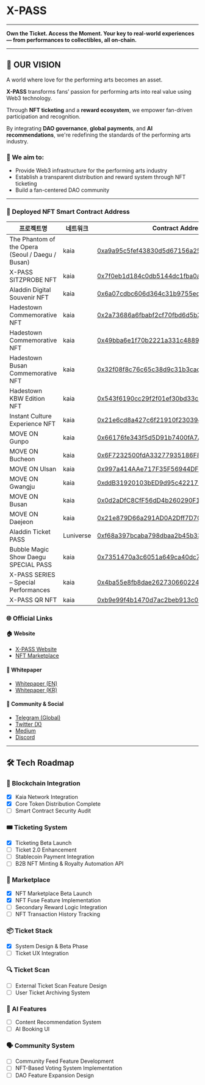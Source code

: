 # X-PASS

---

**Own the Ticket. Access the Moment.
Your key to real-world experiences — from performances to collectibles, all on-chain.**

---

## 

## 🔭 OUR VISION

A world where love for the performing arts becomes an asset.

**X-PASS** transforms fans’ passion for performing arts into real value using Web3 technology.

Through **NFT ticketing** and a **reward ecosystem**, we empower fan-driven participation and recognition.

By integrating **DAO governance**, **global payments**, and **AI recommendations**, we're redefining the standards of the performing arts industry.

### 🎯 We aim to:

- Provide Web3 infrastructure for the performing arts industry
- Establish a transparent distribution and reward system through NFT ticketing
- Build a fan-centered DAO community

---



### 🧾 Deployed NFT Smart Contract Address

| 프로젝트명                                       | 네트워크   | Contract Address                                                                 |
|------------------------------------------------|------------|----------------------------------------------------------------------------------|
| The Phantom of the Opera (Seoul / Daegu / Busan) | kaia       | [0xa9a95c5fef43830d5d67156a2582a2e793acb465](https://kaiascan.io/address/0xa9a95c5fef43830d5d67156a2582a2e793acb465?tabId=txList&page=1) |
| X-PASS SITZPROBE NFT                            | kaia       | [0x7f0eb1d184c0db5144dc1fba0a04eece9bb5098e](https://kaiascan.io/address/0x7f0eb1d184c0db5144dc1fba0a04eece9bb5098e?tabId=txList&page=1) |
| Aladdin Digital Souvenir NFT                    | kaia       | [0x6a07cdbc606d364c31b9755ec4d510a10d01d11c](https://kaiascan.io/address/0x6a07cdbc606d364c31b9755ec4d510a10d01d11c?tabId=txList&page=1) |
| Hadestown Commemorative NFT                     | kaia       | [0x2a73686a6fbabf2cf70fbd6d5b3c1603d3542a28](https://kaiascan.io/address/0x2a73686a6fbabf2cf70fbd6d5b3c1603d3542a28?tabId=txList&page=1) |
| Hadestown Commemorative NFT                     | kaia       | [0x49bba6e1f70b2221a331c4889eadb99eef98ac44](https://kaiascan.io/address/0x49bba6e1f70b2221a331c4889eadb99eef98ac44?tabId=txList&page=1) |
| Hadestown Busan Commemorative NFT              | kaia       | [0x32f08f8c76c65c38d9c31b3cacfb3fb474ef20db](https://kaiascan.io/address/0x32f08f8c76c65c38d9c31b3cacfb3fb474ef20db?tabId=txList&page=1) |
| Hadestown KBW Edition NFT                      | kaia       | [0x543f6190cc29f2f01ef30bd33c4fd4cdaaf4bcc9](https://kaiascan.io/address/0x543f6190cc29f2f01ef30bd33c4fd4cdaaf4bcc9?tabId=txList&page=1) |
| Instant Culture Experience NFT                  | kaia       | [0x21e6cd8a427c6f21910f2303947e30c6ab8dc795](https://kaiascan.io/address/0x21e6cd8a427c6f21910f2303947e30c6ab8dc795?tabId=txList&page=1) |
| MOVE ON Gunpo                                   | kaia       | [0x66176fe343f5d5D91b7400fA7AD091B7b9719199](https://kaiascan.io/address/0x66176fe343f5d5D91b7400fA7AD091B7b9719199?tabId=txList&page=1) |
| MOVE ON Bucheon                                 | kaia       | [0x6F7232500fdA33277935186F8Baf386827e76f24](https://kaiascan.io/address/0x6F7232500fdA33277935186F8Baf386827e76f24?tabId=txList&page=1) |
| MOVE ON Ulsan                                   | kaia       | [0x997a414AAe717F35F56944DFd037ed3c9a652437](https://kaiascan.io/address/0x997a414AAe717F35F56944DFd037ed3c9a652437?tabId=txList&page=1) |
| MOVE ON Gwangju                                 | kaia       | [0xddB31920103bED9d95c4221765610ce04fC8dffE](https://kaiascan.io/address/0xddB31920103bED9d95c4221765610ce04fC8dffE?tabId=txList&page=1) |
| MOVE ON Busan                                   | kaia       | [0x0d2aDfC8CfF56dD4b260290F18A41d1e85685212](https://kaiascan.io/address/0x0d2aDfC8CfF56dD4b260290F18A41d1e85685212?tabId=txList&page=1) |
| MOVE ON Daejeon                                 | kaia       | [0x21e879D66a291AD0A2Dff7D706E9D9c1164dCd36](https://kaiascan.io/address/0x21e879D66a291AD0A2Dff7D706E9D9c1164dCd36?tabId=txList&page=1) |
| Aladdin Ticket PASS                              | Luniverse  | [0xf68a397bcaba798dbaa2b45b3325469f4b2cce64](https://kaiascan.io/address/0xf68a397bcaba798dbaa2b45b3325469f4b2cce64?tabId=txList&page=1) |
| Bubble Magic Show Daegu SPECIAL PASS            | kaia       | [0x7351470a3c6051a649ca40dc7965dfb5474fd61f](https://kaiascan.io/address/0x7351470a3c6051a649ca40dc7965dfb5474fd61f?tabId=txList&page=1) |
| X-PASS SERIES – Special Performances            | kaia       | [0x4ba55e8fb8dae2627306602242f52eb6f2119632](https://kaiascan.io/address/0x4ba55e8fb8dae2627306602242f52eb6f2119632?tabId=txList&page=1) |
| X-PASS QR NFT                                   | kaia       | [0xb9e99f4b1470d7ac2beb913c056b75e60a8acfa5](https://kaiascan.io/address/0xb9e99f4b1470d7ac2beb913c056b75e60a8acfa5?tabId=txList&page=1) |

### 🌐 Official Links

#### 🏠 Website
- [X-PASS Website](https://x-pass.io/)
- [NFT Marketplace](https://marketplace.x-pass.io/)

#### 📄 Whitepaper
- [Whitepaper (EN)](https://x-pass.gitbook.io/_whitepaper)
- [Whitepaper (KR)](https://x-pass.gitbook.io/_whitepaper/v/x-pass-whitepaper-kr)

#### 📢 Community & Social
- [Telegram (Global)](https://t.me/XPASSAnnGlobal)
- [Twitter (X)](https://x.com/XPASS_OFFICIAL)
- [Medium](https://medium.com/@XPASS_Official)
- [Discord](https://discord.gg/x-pass)

---

## 🛠️ Tech Roadmap

### 🧱 Blockchain Integration

- [x]  Kaia Network Integration
- [x]  Core Token Distribution Complete
- [ ]  Smart Contract Security Audit

### 🎟 Ticketing System

- [x]  Ticketing Beta Launch
- [ ]  Ticket 2.0 Enhancement
- [ ]  Stablecoin Payment Integration
- [ ]  B2B NFT Minting & Royalty Automation API

### 🛒 Marketplace

- [x]  NFT Marketplace Beta Launch
- [x]  NFT Fuse Feature Implementation
- [ ]  Secondary Reward Logic Integration
- [ ]  NFT Transaction History Tracking

### 📦 Ticket Stack

- [x]  System Design & Beta Phase
- [ ]  Ticket UX Integration

### 🔍 Ticket Scan

- [ ]  External Ticket Scan Feature Design
- [ ]  User Ticket Archiving System

### 🤖 AI Features

- [ ]  Content Recommendation System
- [ ]  AI Booking UI

### 🗣 Community System

- [ ]  Community Feed Feature Development
- [ ]  NFT-Based Voting System Implementation
- [ ]  DAO Feature Expansion Design
